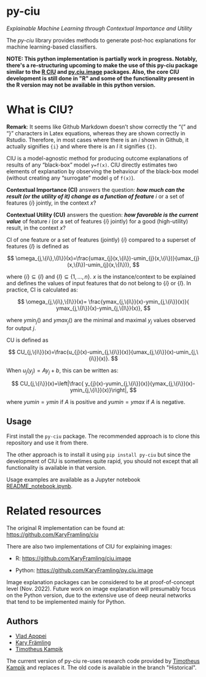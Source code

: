 # py-ciu

*Explainable Machine Learning through Contextual Importance and Utility*

The *py-ciu* library provides methods to generate post-hoc explanations for
machine learning-based classifiers.

**NOTE: This python implementation is partially work in progress. Notably, there's a re-structuring upcoming to make the use of this py-ciu package similar to the [R CIU](https://github.com/KaryFramling/ciu) and [py.ciu.image](https://github.com/KaryFramling/py.ciu.image) packages. Also, the core CIU development is still done in "R" and some of the functionality present in the R version may not be available in this python version.**



# What is CIU?

**Remark**: It seems like Github Markdown doesn’t show correctly the “{”
and “}” characters in Latex equations, whereas they are shown correctly
in Rstudio. Therefore, in most cases where there is an $i$ shown in
Github, it actually signifies `{i}` and where there is an $I$ it
signifies `{I}`.

CIU is a model-agnostic method for producing outcome explanations of
results of any “black-box” model `y=f(x)`. CIU directly estimates two
elements of explanation by observing the behaviour of the black-box
model (without creating any “surrogate” model `g` of `f(x)`).

**Contextual Importance (CI)** answers the question: ***how much can the
result (or the utility of it) change as a function of feature*** $i$ or a
set of features $\{i\}$ jointly, in the context $x$?

**Contextual Utility (CU)** answers the question: ***how favorable is the
current value*** of feature $i$ (or a set of features $\{i\}$ jointly) for a good
(high-utility) result, in the context $x$?

CI of one feature or a set of features (jointly) $\{i\}$ compared to a
superset of features $\{I\}$ is defined as

$$
\omega_{j,\{i\},\{I\}}(x)=\frac{umax_{j}(x,\{i\})-umin_{j}(x,\{i\})}{umax_{j}(x,\{I\})-umin_{j}(x,\{I\})},  
$$

where $\{i\} \subseteq \{I\}$ and $\{I\} \subseteq \{1,\dots,n\}$. $x$
is the instance/context to be explained and defines the values of input
features that do not belong to $\{i\}$ or $\{I\}$. In practice, CI is
calculated as:

$$
\omega_{j,\{i\},\{I\}}(x)= \frac{ymax_{j,\{i\}}(x)-ymin_{j,\{i\}}(x)}{ ymax_{j,\{I\}}(x)-ymin_{j,\{I\}}(x)}, 
$$

where $ymin_{j}()$ and $ymax_{j}()$ are the minimal and maximal $y_{j}$
values observed for output $j$.

CU is defined as

$$
CU_{j,\{i\}}(x)=\frac{u_{j}(x)-umin_{j,\{i\}}(x)}{umax_{j,\{i\}}(x)-umin_{j,\{i\}}(x)}. 
$$

When $u_{j}(y_{j})=Ay_{j}+b$, this can be written as:

$$
CU_{j,\{i\}}(x)=\left|\frac{ y_{j}(x)-yumin_{j,\{i\}}(x)}{ymax_{j,\{i\}}(x)-ymin_{j,\{i\}}(x)}\right|, 
$$

where $yumin=ymin$ if $A$ is positive and $yumin=ymax$ if $A$ is
negative.

## Usage

First install the `py-ciu` package. The recommended approach is to clone this repository and use it from there. 

The other approach is to install it using `pip install py-ciu` but since the development of CIU is sometimes quite rapid, you should not except that all functionality is available in that version.

Usage examples are available as a Jupyter notebook [README_notebook.ipynb](README_notebook.ipynb). 

# Related resources

The original R implementation can be found at: <https://github.com/KaryFramling/ciu>

There are also two implementations of CIU for explaining images:

- R: <https://github.com/KaryFramling/ciu.image>

- Python: <https://github.com/KaryFramling/py.ciu.image>

Image explanation packages can be considered to be at proof-of-concept
level (Nov. 2022). Future work on image explanation will presumably
focus on the Python version, due to the extensive use of deep neural
networks that tend to be implemented mainly for Python.

## Authors
* [Vlad Apopei](https://github.com/vladapopei/)
* [Kary Främling](https://github.com/KaryFramling)
* [Timotheus Kampik](https://github.com/TimKam/)

The current version of py-ciu re-uses research code provided by [Timotheus Kampik](https://github.com/TimKam/) and replaces it. The old code is available in the branch "Historical".
